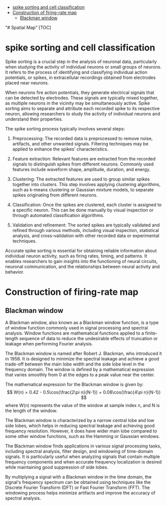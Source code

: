 
<!-- @import "[TOC]" {cmd="toc" depthFrom=1 depthTo=6 orderedList=false} -->

<!-- code_chunk_output -->

- [spike sorting and cell classification](#spike-sorting-and-cell-classification)
- [Construction of firing-rate map](#construction-of-firing-rate-map)
  - [Blackman window](#blackman-window)

<!-- /code_chunk_output -->


"# Spatial Map" 
[TOC]
# spike sorting and cell classification
Spike sorting is a crucial step in the analysis of neuronal data, particularly when studying the activity of individual neurons or small groups of neurons. It refers to the process of identifying and classifying individual action potentials, or spikes, in extracellular recordings obtained from electrodes placed near neurons.

When neurons fire action potentials, they generate electrical signals that can be detected by electrodes. These signals are typically mixed together, as multiple neurons in the vicinity may be simultaneously active. Spike sorting aims to separate and attribute each recorded spike to its respective neuron, allowing researchers to study the activity of individual neurons and understand their properties.

The spike sorting process typically involves several steps:

1. Preprocessing: The recorded data is preprocessed to remove noise, artifacts, and other unwanted signals. Filtering techniques may be applied to enhance the spikes' characteristics.

2. Feature extraction: Relevant features are extracted from the recorded signals to distinguish spikes from different neurons. Commonly used features include waveform shape, amplitude, duration, and energy.

3. Clustering: The extracted features are used to group similar spikes together into clusters. This step involves applying clustering algorithms, such as k-means clustering or Gaussian mixture models, to separate spikes originating from different neurons.

4. Classification: Once the spikes are clustered, each cluster is assigned to a specific neuron. This can be done manually by visual inspection or through automated classification algorithms.

5. Validation and refinement: The sorted spikes are typically validated and refined through various methods, including visual inspection, statistical analysis, and cross-validation with other recorded data or experimental techniques.

Accurate spike sorting is essential for obtaining reliable information about individual neuron activity, such as firing rates, timing, and patterns. It enables researchers to gain insights into the functioning of neural circuits, neuronal communication, and the relationships between neural activity and behavior.

# Construction of firing-rate map
## Blackman window
A Blackman window, also known as a Blackman window function, is a type of window function commonly used in signal processing and spectral analysis. Window functions are mathematical functions applied to a finite-length sequence of data to reduce the undesirable effects of truncation or leakage when performing Fourier analysis.

The Blackman window is named after Robert J. Blackman, who introduced it in 1958. It is designed to minimize the spectral leakage and achieve a good trade-off between the main lobe width and the side lobe level in the frequency domain. The window is defined by a mathematical expression that varies smoothly from 0 at the edges to a peak value near the center.

The mathematical expression for the Blackman window is given by:
$$
W(n) = 0.42 - 0.5\cos(\frac{2\pi n}{N-1}) + 0.08\cos(\frac{4\pi n}{N-1})
$$
where W(n) represents the value of the window at sample index n, and N is the length of the window.

The Blackman window is characterized by a narrow central lobe and low side lobes, which helps in reducing spectral leakage and achieving good frequency resolution. However, it does have wider main lobe compared to some other window functions, such as the Hamming or Gaussian windows.

The Blackman window finds applications in various signal processing tasks, including spectral analysis, filter design, and windowing of time-domain signals. It is particularly useful when analyzing signals that contain multiple frequency components and when accurate frequency localization is desired while maintaining good suppression of side lobes.

By multiplying a signal with a Blackman window in the time domain, the signal's frequency spectrum can be obtained using techniques like the Discrete Fourier Transform (DFT) or Fast Fourier Transform (FFT). The windowing process helps minimize artifacts and improve the accuracy of spectral analysis.